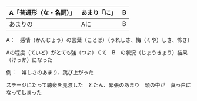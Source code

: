 

| A「普通形（な・名詞）」 | あまり「に」 | B |
| ----------------------- | ------------ | - |
| あまりの                | Aに          | B |

A：　感情（かんじょう）の言葉（ことば）（うれしさ、悔（くや）しさ、怖さ）

Aの程度（ていど）がとても強（つよ）くて　B　の状況（じょうきょう）結果（けっか）になった

例：　嬉しさのあまり、跳び上がった

ステージにたって聴衆を見渡した　とたん、緊張のあまり　頭の中が　真っ白になってしまった
